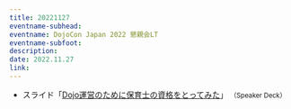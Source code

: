 ```yaml
---
title: 20221127
eventname-subhead:
eventname: DojoCon Japan 2022 懇親会LT
eventname-subfoot:
description:
date: 2022.11.27
link: 
---
```

- スライド「[Dojo運営のために保育士の資格をとってみた](https://speakerdeck.com/togazo/221127-dojojcon2022-lt)」 <small>（Speaker Deck）</small>
